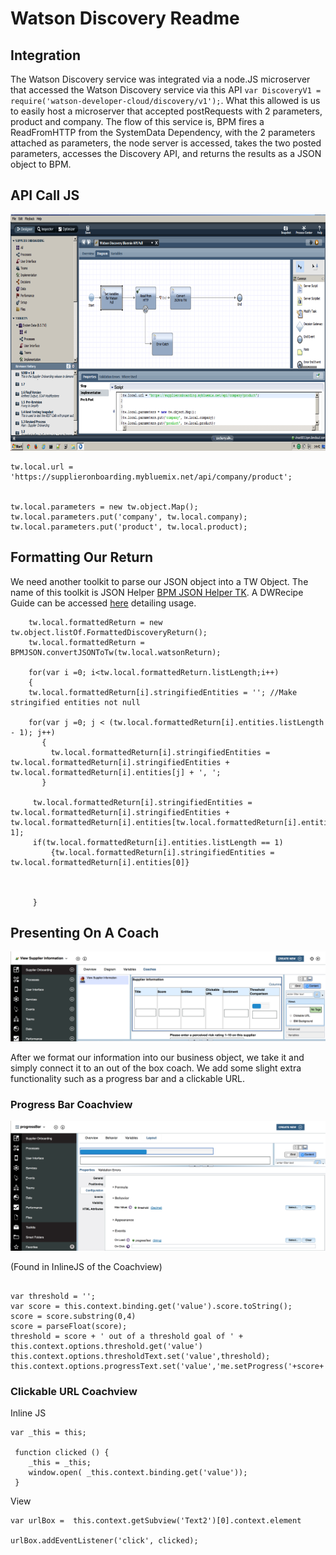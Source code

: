 # Watson Discovery Readme

## Integration
The Watson Discovery service was integrated via a node.JS microserver that accessed the Watson Discovery service via this API
`var DiscoveryV1 = require('watson-developer-cloud/discovery/v1');`. What this allowed is us to easily host a microserver that accepted postRequests with 2 parameters, product and company. The flow of this service is, BPM fires a ReadFromHTTP from the SystemData Dependency, with the 2 parameters attached as parameters, the node server is accessed, takes the two posted parameters, accesses the Discovery API, and returns the results as a JSON object to BPM.

## API Call JS
![discoveryJS](docs/discovery-js.png)

```
tw.local.url = 'https://supplieronboarding.mybluemix.net/api/company/product';


tw.local.parameters = new tw.object.Map();
tw.local.parameters.put('company', tw.local.company);
tw.local.parameters.put('product', tw.local.product);
```


## Formatting Our Return

We need another toolkit to parse our JSON object into a TW Object. The name of this toolkit is JSON Helper
[BPM JSON Helper TK](https://developer.ibm.com/bpm/resources/json-helper-toolkit/). A DWRecipe Guide can be accessed
[here](https://developer.ibm.com/recipes/tutorials/parsing-returned-data-from-a-nodejs-server-inside-bpm-via-http/) detailing usage.

```
    tw.local.formattedReturn = new tw.object.listOf.FormattedDiscoveryReturn();
    tw.local.formattedReturn = BPMJSON.convertJSONToTw(tw.local.watsonReturn);

    for(var i =0; i<tw.local.formattedReturn.listLength;i++)
    {
    tw.local.formattedReturn[i].stringifiedEntities = ''; //Make stringified entities not null

    for(var j =0; j < (tw.local.formattedReturn[i].entities.listLength - 1); j++)
       {
         tw.local.formattedReturn[i].stringifiedEntities = tw.local.formattedReturn[i].stringifiedEntities + tw.local.formattedReturn[i].entities[j] + ', ';
       }

     tw.local.formattedReturn[i].stringifiedEntities = tw.local.formattedReturn[i].stringifiedEntities + tw.local.formattedReturn[i].entities[tw.local.formattedReturn[i].entities.listLength-1];
     if(tw.local.formattedReturn[i].entities.listLength == 1)
         {tw.local.formattedReturn[i].stringifiedEntities = tw.local.formattedReturn[i].entities[0]}



     }
```

## Presenting On A Coach
![CoachTable](docs/business-object-table.png)


After we format our information into our business object, we take it and simply connect it to an out of the box coach. We add some slight extra functionality such as a progress bar and a clickable URL.

### Progress Bar Coachview
![discoveryJS](docs/progress-bar-cv.png)

(Found in InlineJS of the Coachview)

```

var threshold = '';
var score = this.context.binding.get('value').score.toString();
score = score.substring(0,4)
score = parseFloat(score);
threshold = score + ' out of a threshold goal of ' + this.context.options.threshold.get('value')
this.context.options.thresholdText.set('value',threshold);
this.context.options.progressText.set('value','me.setProgress('+score+')');
```
 
 
 
### Clickable URL Coachview

Inline JS

```
var _this = this;

 function clicked () {
 	_this = _this;
	window.open( _this.context.binding.get('value'));
 }

```

View

```
var urlBox =  this.context.getSubview('Text2')[0].context.element

urlBox.addEventListener('click', clicked);
```

